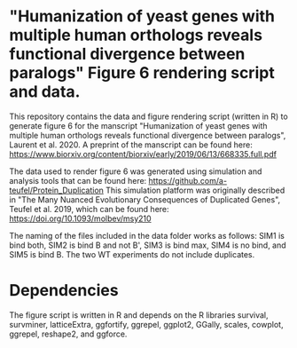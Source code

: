 # "Humanization of yeast genes with multiple human orthologs reveals functional divergence between paralogs" Figure 6 rendering script and data.

This repository contains the data and figure rendering script (written in R) to generate figure 6 for the manscript "Humanization of yeast genes with multiple human orthologs reveals functional divergence between paralogs", Laurent et al. 2020. A preprint of the manscript can be found here: https://www.biorxiv.org/content/biorxiv/early/2019/06/13/668335.full.pdf

The data used to render figure 6 was generated using simulation and analysis tools that can be found here: https://github.com/a-teufel/Protein_Duplication This simulation platform was originally described in "The Many Nuanced Evolutionary Consequences of Duplicated Genes", Teufel et al. 2019, which can be found here: https://doi.org/10.1093/molbev/msy210

The naming of the files included in the data folder works as follows: SIM1 is bind both, SIM2 is bind B and not B', SIM3 is bind max, SIM4 is no bind, and SIM5 is bind B. The two WT experiments do not include duplicates.   

# Dependencies

The figure script is written in R and depends on the R libraries survival, survminer, latticeExtra, ggfortify, ggrepel, ggplot2, GGally, scales, cowplot, ggrepel, reshape2, and ggforce.
